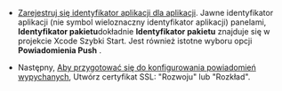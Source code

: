 
* [Zarejestruj się identyfikator aplikacji dla aplikacji](https://developer.apple.com/library/ios/documentation/IDEs/Conceptual/AppDistributionGuide/MaintainingProfiles/MaintainingProfiles.html#//apple_ref/doc/uid/TP40012582-CH30-SW991). Jawne identyfikator aplikacji (nie symbol wieloznaczny identyfikator aplikacji) panelami, **Identyfikator pakietu**dokładnie **Identyfikator pakietu** znajduje się w projekcie Xcode Szybki Start. Jest również istotne wyboru opcji **Powiadomienia Push** . 

* Następny, [Aby przygotować się do konfigurowania powiadomień wypychanych](https://developer.apple.com/library/ios/documentation/IDEs/Conceptual/AppDistributionGuide/AddingCapabilities/AddingCapabilities.html#//apple_ref/doc/uid/TP40012582-CH26-SW6), Utwórz certyfikat SSL: "Rozwoju" lub "Rozkład".
